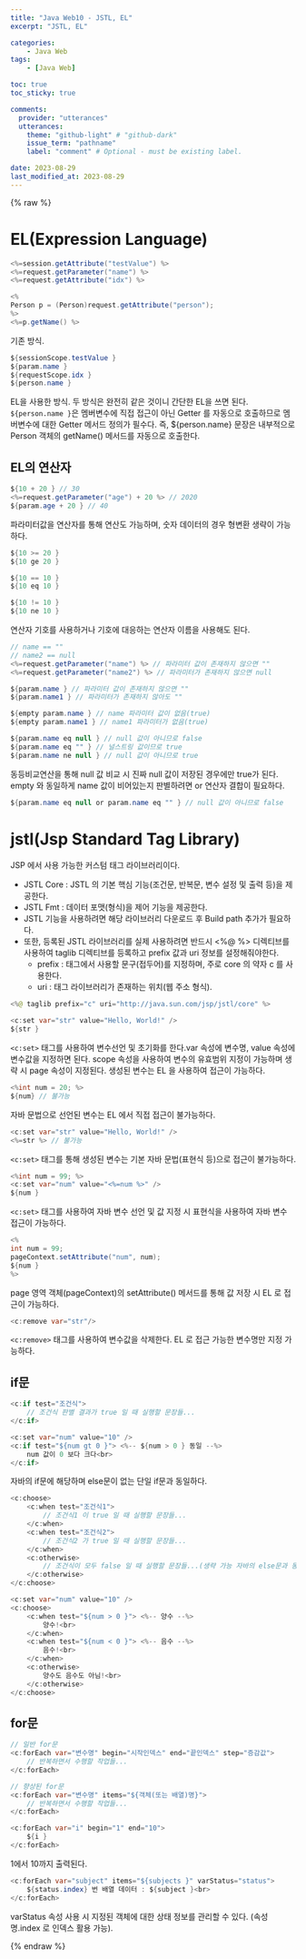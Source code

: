 ```yaml
---
title: "Java Web10 - JSTL, EL"
excerpt: "JSTL, EL"

categories:
    - Java Web
tags:
    - [Java Web]

toc: true
toc_sticky: true

comments:
  provider: "utterances"
  utterances:
    theme: "github-light" # "github-dark"
    issue_term: "pathname"
    label: "comment" # Optional - must be existing label.

date: 2023-08-29
last_modified_at: 2023-08-29
---
```

{% raw %}
# EL(Expression Language)
```java
<%=session.getAttribute("testValue") %>
<%=request.getParameter("name") %>
<%=request.getAttribute("idx") %>

<%
Person p = (Person)request.getAttribute("person");
%>
<%=p.getName() %>
```
기존 방식.

```java
${sessionScope.testValue }
${param.name }
${requestScope.idx }
${person.name }
```
EL을 사용한 방식. 두 방식은 완전히 같은 것이니 간단한 EL을 쓰면 된다.  
```${person.name }```은 멤버변수에 직접 접근이 아닌 Getter 를 자동으로 호출하므로 멤버변수에 대한 Getter 메서드 정의가 필수다. 즉, ${person.name} 문장은 내부적으로 Person 객체의 getName() 메서드를 자동으로 호출한다.  

## EL의 연산자
```java
${10 + 20 } // 30
<%=request.getParameter("age") + 20 %> // 2020
${param.age + 20 } // 40
```
파라미터값을 연산자를 통해 연산도 가능하며, 숫자 데이터의 경우 형변환 생략이 가능하다.  

```java
${10 >= 20 }
${10 ge 20 }

${10 == 10 }
${10 eq 10 }

${10 != 10 }
${10 ne 10 }
```
연산자 기호를 사용하거나 기호에 대응하는 연산자 이름을 사용해도 된다.

```java
// name == ""
// name2 == null
<%=request.getParameter("name") %> // 파라미터 값이 존재하지 않으면 ""
<%=request.getParameter("name2") %> // 파라미터가 존재하지 않으면 null

${param.name } // 파라미터 값이 존재하지 않으면 ""
${param.name1 } // 파라미터가 존재하지 않아도 ""

${empty param.name } // name 파라미터 값이 없음(true)
${empty param.name1 } // name1 파라미터가 없음(true)

${param.name eq null } // null 값이 아니므로 false
${param.name eq "" } // 널스트링 값이므로 true
${param.name ne null } // null 값이 아니므로 true
```
동등비교연산을 통해 null 값 비교 시 진짜 null 값이 저장된 경우에만 true가 된다. empty 와 동일하게 name 값이 비어있는지 판별하려면 or 연산자 결합이 필요하다.  
```java
${param.name eq null or param.name eq "" } // null 값이 아니므로 false
```

# jstl(Jsp Standard Tag Library)
JSP 에서 사용 가능한 커스텀 태그 라이브러리이다.  
- JSTL Core : JSTL 의 기본 핵심 기능(조건문, 반복문, 변수 설정 및 출력 등)을 제공한다.  
- JSTL Fmt : 데이터 포맷(형식)을 제어 기능을 제공한다.  
- JSTL 기능을 사용하려면 해당 라이브러리 다운로드 후 Build path 추가가 필요하다.  
- 또한, 등록된 JSTL 라이브러리를 실제 사용하려면 반드시 <%@ %> 디렉티브를 사용하여 taglib 디렉티브를 등록하고 prefix 값과 uri 정보를 설정해줘야한다.  
  - prefix : 태그에서 사용할 문구(접두어)를 지정하며, 주로 core 의 약자 c 를 사용한다.
  - uri : 태그 라이브러리가 존재하는 위치(웹 주소 형식).
```java
<%@ taglib prefix="c" uri="http://java.sun.com/jsp/jstl/core" %> 
``` 

```java
<c:set var="str" value="Hello, World!" />
${str }
```
```<c:set>``` 태그를 사용하여 변수선언 및 초기화를 한다.var 속성에 변수명, value 속성에 변수값을 지정하면 된다. scope 속성을 사용하여 변수의 유효범위 지정이 가능하며 생략 시 page 속성이 지정된다. 생성된 변수는 EL 을 사용하여 접근이 가능하다.  

```java
<%int num = 20; %>
${num} // 불가능
```
자바 문법으로 선언된 변수는 EL 에서 직접 접근이 불가능하다.  

```java
<c:set var="str" value="Hello, World!" />
<%=str %> // 불가능
```
```<c:set>``` 태그를 통해 생성된 변수는 기본 자바 문법(표현식 등)으로 접근이 불가능하다.  

```java
<%int num = 99; %>
<c:set var="num" value="<%=num %>" />
${num }
```
```<c:set>``` 태그를 사용하여 자바 변수 선언 및 값 지정 시 표현식을 사용하여 자바 변수 접근이 가능하다.  

```java
<%
int num = 99;
pageContext.setAttribute("num", num);
${num }
%>
```
page 영역 객체(pageContext)의 setAttribute() 메서드를 통해 값 저장 시 EL 로 접근이 가능하다.  

```java
<c:remove var="str"/>
```
```<c:remove>``` 태그를 사용하여 변수값을 삭제한다. EL 로 접근 가능한 변수명만 지정 가능하다.

## if문
```java
<c:if test="조건식">
    // 조건식 판별 결과가 true 일 때 실행할 문장들...
</c:if>
```
```java
<c:set var="num" value="10" />
<c:if test="${num gt 0 }"> <%-- ${num > 0 } 동일 --%>
    num 값이 0 보다 크다<br>
</c:if>
```
자바의 if문에 해당하며 else문이 없는 단일 if문과 동일하다.  

```java
<c:choose>
    <c:when test="조건식1">
        // 조건식1 이 true 일 때 실행할 문장들...
    </c:when>
    <c:when test="조건식2">
        // 조건식2 가 true 일 때 실행할 문장들...
    </c:when>
    <c:otherwise>
        // 조건식이 모두 false 일 때 실행할 문장들...(생략 가능 자바의 else문과 동일하다.)
    </c:otherwise>
</c:choose>
```
```java
<c:set var="num" value="10" />
<c:choose>
    <c:when test="${num > 0 }"> <%-- 양수 --%>
        양수!<br>
    </c:when>
    <c:when test="${num < 0 }"> <%-- 음수 --%>
        음수!<br>
    </c:when>
    <c:otherwise>
        양수도 음수도 아님!<br>
    </c:otherwise>
</c:choose>
```

## for문
```java
// 일반 for문
<c:forEach var="변수명" begin="시작인덱스" end="끝인덱스" step="증감값">
    // 반복하면서 수행할 작업들...
</c:forEach>

// 향상된 for문
<c:forEach var="변수명" items="${객체(또는 배열)명}">
    // 반복하면서 수행할 작업들...
</c:forEach>
```
```java
<c:forEach var="i" begin="1" end="10">
    ${i }
</c:forEach>
```
1에서 10까지 출력된다.  

```java
<c:forEach var="subject" items="${subjects }" varStatus="status">
    ${status.index} 번 배열 데이터 : ${subject }<br>
</c:forEach>
```
varStatus 속성 사용 시 지정된 객체에 대한 상태 정보를 관리할 수 있다. (속성명.index 로 인덱스 활용 가능).  


{% endraw %}